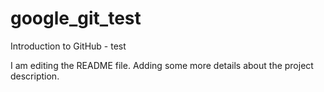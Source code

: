 # google_git_test
Introduction to GitHub -  test

I am editing the README file. Adding some more details about the project description.
